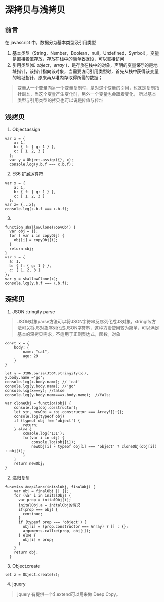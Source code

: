 # 深拷贝与浅拷贝

## 前言
在 javascript 中，数据分为基本类型及引用类型
1. 基本类型（String，Number，Boolean，null，Undefined，Symbol），变量是直接按值存放，存放在栈中的简单数据段，可以直接访问
2. 引用类型(如 *object*，*array* )，是存放在栈中的对象，声明的变量保存的是地址指针，该指针指向该对象，当需要访问引用类型时，首先从栈中获得该变量的地址指针，原来再从堆内存取得所需的数据；
> 变量从一个变量向另一个变量复制时，是对这个变量的引用，也就是复制指针副本，当这个变量产生变化时，另外一个变量也会跟着变化， 所以基本类型与引用类型的拷贝也可以说是传值与传址

## 浅拷贝  
1. Object.assign
```
var x = {
    a: 1,
    b: { f: { g: 1 } },
    c: [ 1, 2, 3 ]
  };
  var y = Object.assign({}, x);
  console.log(y.b.f === x.b.f);
```

2. ES6 扩展运算符
```
var x = {
    a: 1,
    b: { f: { g: 1 } },
    c: [ 1, 2, 3 ]
  };
var z= {...x};
console.log(z.b.f === x.b.f); 
```

3. 
```
function shallowClone(copyObj) {
  var obj = {};
  for ( var i in copyObj) {
    obj[i] = copyObj[i];
  }
  return obj;
}
var x = {
  a: 1,
  b: { f: { g: 1 } },
  c: [ 1, 2, 3 ]
};
var y = shallowClone(x);
console.log(y.b.f === x.b.f);  
```

## 深拷贝
1. JSON stringify parse
> JSON对象parse方法可以将JSON字符串反序列化成JS对象，stringify方法可以将JS对象序列化成JSON字符串，这种方法使用较为简单，可以满足基本的深拷贝需求，不适用于正则表达式，函数，对象
```
const x = {
    body: {
        name: "cat",
        age: 29
    }
}

let y = JSON.parse(JSON.stringify(x));
y.body.name ='go';
console.log(x.body.name); // 'cat'
console.log(y.body.name); //'go'
console.log(x===y); //false
console.log(y.body.name===x.body.name);  //false

var cloneObj = function(obj) {
    console.log(obj.constructor);
    let str, newObj = obj.constructor === Array?[]:{};
    console.log(typeof obj)
    if (typeof obj !== 'object') {
        return;
    } else {
        console.log('111');
        for(var i in obj) {
            console.log(obj[i]);
            newObj[i] = typeof obj[i] === 'object' ? cloneObj(obj[i]) : obj[i]; 
        }
    }
    return newObj;
}
```
2. 递归复制
```
function deepClone(initalObj, finalObj) {    
    var obj = finalObj || {};    
    for (var i in initalObj) {        
      var prop = initalObj[i];       
      initalObj.a = initalObj的情况
      if(prop === obj) {            
        continue;
      }        
      if (typeof prop === 'object') {
        obj[i] = (prop.constructor === Array) ? [] : {};            
        arguments.callee(prop, obj[i]);
      } else {
        obj[i] = prop;
      }
    }    
    return obj;
  }
```
3. Object.create
```
let z = Object.create(x);
```
4. jquery

> jquery 有提供一个$.extend可以用来做 Deep Copy。
